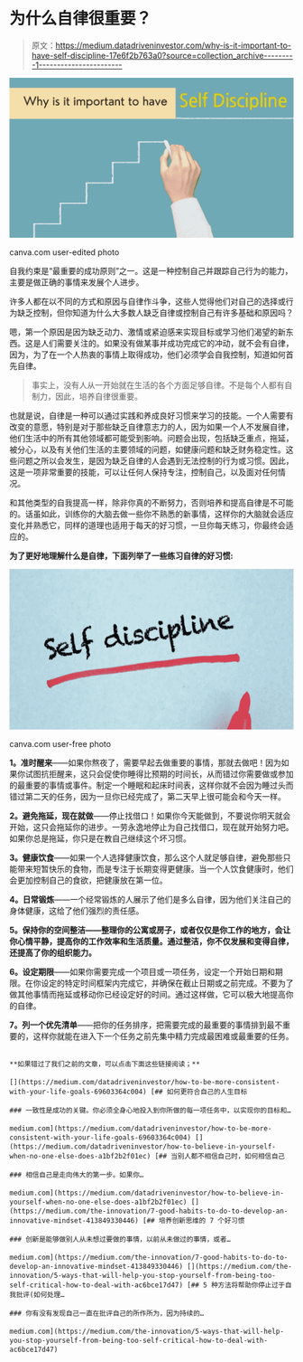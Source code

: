 # 为什么自律很重要？

> 原文：<https://medium.datadriveninvestor.com/why-is-it-important-to-have-self-discipline-17e6f2b763a0?source=collection_archive---------1----------------------->

![](img/02c0f8b181906b34646010cc6e2617b7.png)

canva.com user-edited photo

自我约束是“最重要的成功原则”之一。这是一种控制自己并跟踪自己行为的能力，主要是做正确的事情来发展个人进步。

许多人都在以不同的方式和原因与自律作斗争，这些人觉得他们对自己的选择或行为缺乏控制，但你知道为什么大多数人缺乏自律或控制自己有许多基础和原因吗？

嗯，第一个原因是因为缺乏动力、激情或紧迫感来实现目标或学习他们渴望的新东西。这是人们需要关注的。如果没有做某事并成功完成它的冲动，就不会有自律，因为，为了在一个人热衷的事情上取得成功，他们必须学会自我控制，知道如何首先自律。

> 事实上，没有人从一开始就在生活的各个方面足够自律。不是每个人都有自制力，因此，培养自律很重要。

也就是说，自律是一种可以通过实践和养成良好习惯来学习的技能。一个人需要有改变的意愿，特别是对于那些缺乏自律意志力的人，因为如果一个人不发展自律，他们生活中的所有其他领域都可能受到影响。问题会出现，包括缺乏重点，拖延，被分心，以及有关他们生活的主要领域的问题，如健康问题和缺乏财务稳定性。这些问题之所以会发生，是因为缺乏自律的人会遇到无法控制的行为或习惯。因此，这是一项非常重要的技能，可以让任何人保持专注，控制自己，以及面对任何情况。

和其他类型的自我提高一样，除非你真的不断努力，否则培养和提高自律是不可能的。话虽如此，训练你的大脑去做一些你不熟悉的新事情，这样你的大脑就会适应变化并熟悉它，同样的道理也适用于每天的好习惯，一旦你每天练习，你最终会适应的。

**为了更好地理解什么是自律，下面列举了一些练习自律的好习惯:**

![](img/2d725f75c51c90c7cb9e5c48a49340f5.png)

canva.com user-free photo

**1。准时醒来**——如果你熬夜了，需要早起去做重要的事情，那就去做吧！因为如果你试图抗拒醒来，这只会促使你睡得比预期的时间长，从而错过你需要做或参加的最重要的事情或事件。制定一个睡眠和起床时间表，这样你就不会因为睡过头而错过第二天的任务，因为一旦你已经完成了，第二天早上很可能会和今天一样。

**2。避免拖延，现在就做**——停止找借口！如果你今天能做到，不要说你明天就会开始，这只会拖延你的进步。一劳永逸地停止为自己找借口，现在就开始努力吧。如果你总是拖延，你只是在教自己继续这个坏习惯。

**3。健康饮食**——如果一个人选择健康饮食，那么这个人就足够自律，避免那些只能带来短暂快乐的食物，而是专注于长期变得更健康。当一个人饮食健康时，他们会更加控制自己的食欲，把健康放在第一位。

**4。日常锻炼**——一个经常锻炼的人展示了他们是多么自律，因为他们关注自己的身体健康，这给了他们强烈的责任感。

**5。保持你的空间整洁——整理你的公寓或房子，或者仅仅是你工作的地方，会让你心情平静，提高你的工作效率和生活质量。通过整洁，你不仅发展和变得自律，还提高了你的组织能力。**

**6。设定期限**——如果你需要完成一个项目或一项任务，设定一个开始日期和期限。在你设定的特定时间框架内完成它，并确保在截止日期或之前完成。不要为了做其他事情而拖延或移动你已经设定好的时间。通过这样做，它可以极大地提高你的自律。

**7。列一个优先清单**——把你的任务排序，把需要完成的最重要的事情排到最不重要的，这样你就能在进入下一个任务之前先集中精力完成最困难或最重要的任务。

~~~~~~~~~~~~~~~~~~~~~~~~~~~~~~~~~~~~~~~

**如果错过了我们之前的文章，可以点击下面这些链接阅读；**

[](https://medium.com/datadriveninvestor/how-to-be-more-consistent-with-your-life-goals-69603364c004) [## 如何更符合自己的人生目标

### 一致性是成功的关键。你必须全身心地投入到你所做的每一项任务中，以实现你的目标和…

medium.com](https://medium.com/datadriveninvestor/how-to-be-more-consistent-with-your-life-goals-69603364c004) [](https://medium.com/datadriveninvestor/how-to-believe-in-yourself-when-no-one-else-does-a1bf2b2f01ec) [## 当别人都不相信自己时，如何相信自己

### 相信自己是走向伟大的第一步。如果你…

medium.com](https://medium.com/datadriveninvestor/how-to-believe-in-yourself-when-no-one-else-does-a1bf2b2f01ec) [](https://medium.com/the-innovation/7-good-habits-to-do-to-develop-an-innovative-mindset-413849330446) [## 培养创新思维的 7 个好习惯

### 创新是能够做别人从未想过要做的事情，以前从未做过的事情，或者…

medium.com](https://medium.com/the-innovation/7-good-habits-to-do-to-develop-an-innovative-mindset-413849330446) [](https://medium.com/the-innovation/5-ways-that-will-help-you-stop-yourself-from-being-too-self-critical-how-to-deal-with-ac6bce17d47) [## 5 种方法将帮助你停止过于自我批评(如何处理…

### 你有没有发现自己一直在批评自己的所作所为，因为持续的…

medium.com](https://medium.com/the-innovation/5-ways-that-will-help-you-stop-yourself-from-being-too-self-critical-how-to-deal-with-ac6bce17d47)